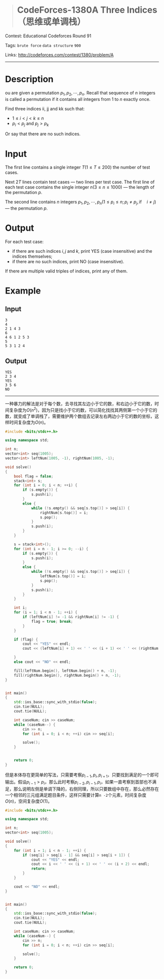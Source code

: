 > # CodeForces-1380A Three Indices（思维或单调栈）

Contest: Educational Codeforces Round 91

Tags: `brute force` `data structure` `900`

Links: http://codeforces.com/contest/1380/problem/A

-----

# Description

ou are given a permutation $p_1, p_2, \cdots, p_n$. Recall that sequence of $n$ integers is called a permutation if it contains all integers from $1$ to $n$ exactly once.

Find three indices ii, jj and kk such that:

- $1 \leq i < j < k \leq n$
- $p_i < p_j$ and $p_j > p_k$

Or say that there are no such indices.

# Input

The first line contains a single integer $T(1 \leq T \leq 200)$ the number of test cases.

Next $2T$  lines contain test cases — two lines per test case. The first line of each test case contains the single integer $n(3 \leq n \leq 1000)$ — the length of the permutation $p$.

The second line contains $n$ integers $p_1, p_2, \cdots , p_n(1 \leq p_i \leq n; p_i \neq p_j, \text{if} \quad i \neq j)$ — the permutation $p$.

# Output

For each test case:

- if there are such indices $i, j$ and $k$, print $\text{YES}$ (case insensitive) and the indices themselves;
- if there are no such indices, print $\text{NO}$ (case insensitive).

If there are multiple valid triples of indices, print any of them.

# Example

## Input

```
3
4
2 1 4 3
6
4 6 1 2 5 3
5
5 3 1 2 4
```

## Output

```
YES
2 3 4
YES
3 5 6
NO
```

-----

一种暴力的解法是对于每个数，去寻找其左边小于它的数，和右边小于它的数，时间复杂度为$O(n^2)$，因为只是找小于它的数，可以简化找找其两侧第一个小于它的数，就变成了单调栈了，需要维护两个数组去记录左右两边小于它的数的坐标，这样时间复杂度为$O(n)$。

```c++
#include <bits/stdc++.h>

using namespace std;

int n;
vector<int> seq(1005);
vector<int> leftNum(1005, -1), rightNum(1005, -1);

void solve()
{
    bool flag = false;
    stack<int> s;
    for (int i = 0; i < n; ++i) {
        if (s.empty()) {
            s.push(i);
        }
        else {
            while (!s.empty() && seq[s.top()] > seq[i]) {
                rightNum[s.top()] = i;
                s.pop();
            }
            s.push(i);
        }
    }

    s = stack<int>();
    for (int i = n - 1; i >= 0; --i) {
        if (s.empty()) {
            s.push(i);
        }
        else {
            while (!s.empty() && seq[s.top()] > seq[i]) {
                leftNum[s.top()] = i;
                s.pop();
            }
            s.push(i);
        }
    }

    int i;
    for (i = 1; i < n - 1; ++i) {
        if (leftNum[i] != -1 && rightNum[i] != -1) {
            flag = true; break;
        }
    }

    if (flag) {
        cout << "YES" << endl;
        cout << (leftNum[i] + 1) << ' ' << (i + 1) << ' ' << (rightNum[i] + 1) << endl;

    }
    else cout << "NO" << endl;

    fill(leftNum.begin(), leftNum.begin() + n, -1);
    fill(rightNum.begin(), rightNum.begin() + n, -1);
}


int main()
{
    std::ios_base::sync_with_stdio(false);
    cin.tie(NULL);
    cout.tie(NULL);

    int caseNum; cin >> caseNum;
    while (caseNum--) {
        cin >> n;
        for (int i = 0; i < n; ++i) cin >> seq[i];

        solve();
    }


    return 0;
}
```

但是本体存在更简单的写法，只需要考察$p_{i - 1}, p_i, p_{i+1}$，只要找到满足的一个即可输出。假设$p_{i-1} > p_i$，那么此时考察$p_{i-2}, p_{i-1}, p_i$，如果一直考察到首部也不满足，那么说明左侧是单调下降的，右侧同理，所以只要数组中存在，那么必然存在一个相邻的三元组满足题目条件，这样只需要计算`n -2`个元素，时间复杂度$O(n)$，空间复杂度$O(1)$。

```c++
#include <bits/stdc++.h>

using namespace std;

int n;
vector<int> seq(1005);

void solve()
{
    for (int i = 1; i < n - 1; ++i) {
        if (seq[i] > seq[i - 1] && seq[i] > seq[i + 1]) {
            cout << "YES" << endl;
            cout << i << ' ' << (i + 1) << ' ' << (i + 2) << endl;
            return;
        }
    }

    cout << "NO" << endl;
}


int main()
{
    std::ios_base::sync_with_stdio(false);
    cin.tie(NULL);
    cout.tie(NULL);

    int caseNum; cin >> caseNum;
    while (caseNum--) {
        cin >> n;
        for (int i = 0; i < n; ++i) cin >> seq[i];

        solve();
    }

    return 0;
}
```

